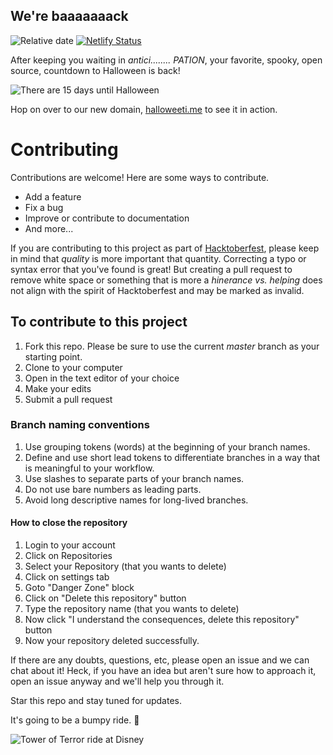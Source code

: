 ## We're baaaaaaack

![Relative date](https://img.shields.io/date/1572480000?color=orange&label=Spooky%20day&style=for-the-badge)
[![Netlify Status](https://api.netlify.com/api/v1/badges/72b6d067-1ba3-48ff-9fd2-296ff5b0ee4f/deploy-status)](https://app.netlify.com/sites/distracted-shaw-96624d/deploys)

After keeping you waiting in _antici........ PATION_, your favorite, spooky, open source, countdown to Halloween is back!

![There are 15 days until Halloween](/img/15-days.png)

Hop on over to our new domain, [halloweeti.me](http://halloweenti.me/) to see it in action.

# Contributing

Contributions are welcome! Here are some ways to contribute.

- Add a feature
- Fix a bug
- Improve or contribute to documentation
- And more...

If you are contributing to this project as part of [Hacktoberfest](https://hacktoberfest.digitalocean.com), please keep in mind that _quality_ is more important that quantity. Correcting a typo or syntax error that you've found is great! But creating a pull request to remove white space or something that is more a _hinerance vs. helping_ does not align with the spirit of Hacktoberfest and may be marked as invalid.

## To contribute to this project

1. Fork this repo. Please be sure to use the current _master_ branch as your starting point.
1. Clone to your computer
1. Open in the text editor of your choice
1. Make your edits
1. Submit a pull request

### Branch naming conventions 

1. Use grouping tokens (words) at the beginning of your branch names.
2. Define and use short lead tokens to differentiate branches in a way that is meaningful to your workflow.
3. Use slashes to separate parts of your branch names.
4. Do not use bare numbers as leading parts.
5. Avoid long descriptive names for long-lived branches.

#### How to close the repository
1. Login to your account
2. Click on Repositories
3. Select your Repository (that you wants to delete)
4. Click on settings tab
5. Goto "Danger Zone" block
6. Click on "Delete this repository" button
7. Type the repository name (that you wants to delete)
8. Now click "I understand the consequences, delete this repository" button
9. Now your repository deleted successfully.

If there are any doubts, questions, etc, please open an issue and we can chat about it! Heck, if you have an idea but aren't sure how to approach it, open an issue anyway and we'll help you through it.

Star this repo and stay tuned for updates.

It's going to be a bumpy ride. :ghost:

![Tower of Terror ride at Disney](https://media.giphy.com/media/2reM0P5agXPLG/giphy.gif)

